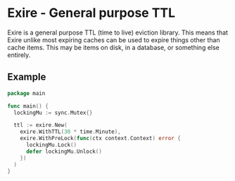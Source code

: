 # Exire - General purpose TTL

Exire is a general purpose TTL (time to live) eviction library. This means that
Exire unlike most expiring caches can be used to expire things other than cache
items. This may be items on disk, in a database, or something else entirely.

## Example

```go
package main

func main() {
  lockingMu := sync.Mutex{}

  ttl := exire.New(
    exire.WithTTL(30 * time.Minute),
    exire.WithPreLock(func(ctx context.Context) error {
      lockingMu.Lock()
      defer lockingMu.Unlock()
    })
  )
}
```
